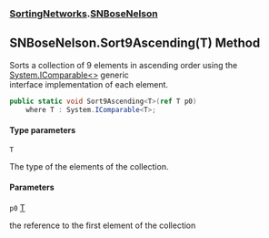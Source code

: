 ### [SortingNetworks](SortingNetworks.md 'SortingNetworks').[SNBoseNelson](SortingNetworks.SNBoseNelson.md 'SortingNetworks.SNBoseNelson')

## SNBoseNelson.Sort9Ascending<T>(T) Method

Sorts a collection of 9 elements in ascending order using the [System.IComparable&lt;&gt;](https://docs.microsoft.com/en-us/dotnet/api/System.IComparable-1 'System.IComparable`1') generic  
interface implementation of each element.

```csharp
public static void Sort9Ascending<T>(ref T p0)
    where T : System.IComparable<T>;
```
#### Type parameters

<a name='SortingNetworks.SNBoseNelson.Sort9Ascending_T_(T).T'></a>

`T`

The type of the elements of the collection.
#### Parameters

<a name='SortingNetworks.SNBoseNelson.Sort9Ascending_T_(T).p0'></a>

`p0` [T](SortingNetworks.SNBoseNelson.Sort9Ascending_T_(T).md#SortingNetworks.SNBoseNelson.Sort9Ascending_T_(T).T 'SortingNetworks.SNBoseNelson.Sort9Ascending<T>(T).T')

the reference to the first element of the collection